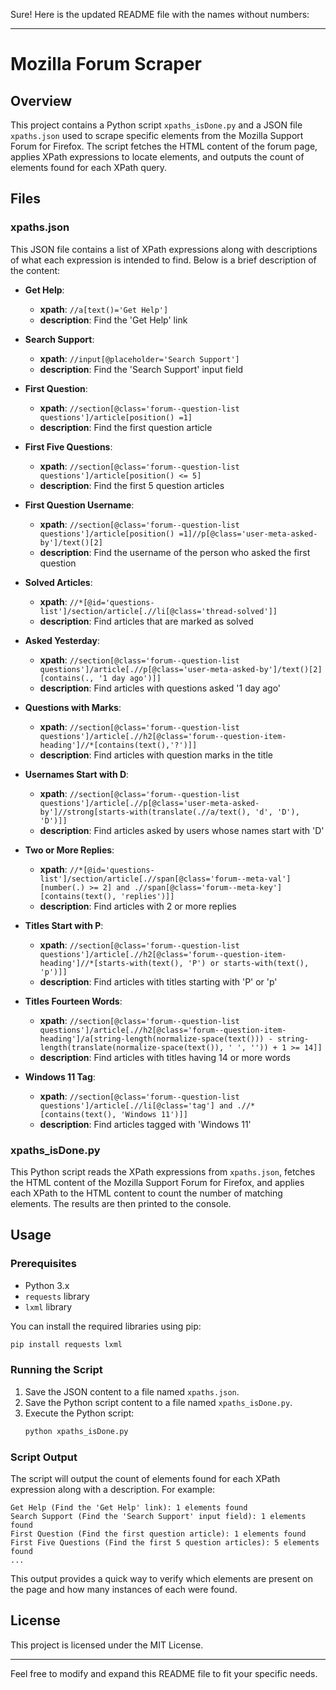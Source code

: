 Sure! Here is the updated README file with the names without numbers:

---

# Mozilla Forum Scraper

## Overview

This project contains a Python script `xpaths_isDone.py` and a JSON file `xpaths.json` used to scrape specific elements from the Mozilla Support Forum for Firefox. The script fetches the HTML content of the forum page, applies XPath expressions to locate elements, and outputs the count of elements found for each XPath query.

## Files

### xpaths.json

This JSON file contains a list of XPath expressions along with descriptions of what each expression is intended to find. Below is a brief description of the content:

- **Get Help**:
  - **xpath**: `//a[text()='Get Help']`
  - **description**: Find the 'Get Help' link

- **Search Support**:
  - **xpath**: `//input[@placeholder='Search Support']`
  - **description**: Find the 'Search Support' input field

- **First Question**:
  - **xpath**: `//section[@class='forum--question-list questions']/article[position() =1]`
  - **description**: Find the first question article

- **First Five Questions**:
  - **xpath**: `//section[@class='forum--question-list questions']/article[position() <= 5]`
  - **description**: Find the first 5 question articles

- **First Question Username**:
  - **xpath**: `//section[@class='forum--question-list questions']/article[position() =1]//p[@class='user-meta-asked-by']/text()[2]`
  - **description**: Find the username of the person who asked the first question

- **Solved Articles**:
  - **xpath**: `//*[@id='questions-list']/section/article[.//li[@class='thread-solved']]`
  - **description**: Find articles that are marked as solved

- **Asked Yesterday**:
  - **xpath**: `//section[@class='forum--question-list questions']/article[.//p[@class='user-meta-asked-by']/text()[2][contains(., '1 day ago')]]`
  - **description**: Find articles with questions asked '1 day ago'

- **Questions with Marks**:
  - **xpath**: `//section[@class='forum--question-list questions']/article[.//h2[@class='forum--question-item-heading']//*[contains(text(),'?')]]`
  - **description**: Find articles with question marks in the title

- **Usernames Start with D**:
  - **xpath**: `//section[@class='forum--question-list questions']/article[.//p[@class='user-meta-asked-by']//strong[starts-with(translate(.//a/text(), 'd', 'D'), 'D')]]`
  - **description**: Find articles asked by users whose names start with 'D'

- **Two or More Replies**:
  - **xpath**: `//*[@id='questions-list']/section/article[.//span[@class='forum--meta-val'][number(.) >= 2] and .//span[@class='forum--meta-key'][contains(text(), 'replies')]]`
  - **description**: Find articles with 2 or more replies

- **Titles Start with P**:
  - **xpath**: `//section[@class='forum--question-list questions']/article[.//h2[@class='forum--question-item-heading']//*[starts-with(text(), 'P') or starts-with(text(), 'p')]]`
  - **description**: Find articles with titles starting with 'P' or 'p'

- **Titles Fourteen Words**:
  - **xpath**: `//section[@class='forum--question-list questions']/article[.//h2[@class='forum--question-item-heading']/a[string-length(normalize-space(text())) - string-length(translate(normalize-space(text()), ' ', '')) + 1 >= 14]]`
  - **description**: Find articles with titles having 14 or more words

- **Windows 11 Tag**:
  - **xpath**: `//section[@class='forum--question-list questions']/article[.//li[@class='tag'] and .//*[contains(text(), 'Windows 11')]]`
  - **description**: Find articles tagged with 'Windows 11'

### xpaths_isDone.py

This Python script reads the XPath expressions from `xpaths.json`, fetches the HTML content of the Mozilla Support Forum for Firefox, and applies each XPath to the HTML content to count the number of matching elements. The results are then printed to the console.

## Usage

### Prerequisites

- Python 3.x
- `requests` library
- `lxml` library

You can install the required libraries using pip:
```sh
pip install requests lxml
```

### Running the Script

1. Save the JSON content to a file named `xpaths.json`.
2. Save the Python script content to a file named `xpaths_isDone.py`.
3. Execute the Python script:
   ```sh
   python xpaths_isDone.py
   ```

### Script Output

The script will output the count of elements found for each XPath expression along with a description. For example:
```
Get Help (Find the 'Get Help' link): 1 elements found
Search Support (Find the 'Search Support' input field): 1 elements found
First Question (Find the first question article): 1 elements found
First Five Questions (Find the first 5 question articles): 5 elements found
...
```

This output provides a quick way to verify which elements are present on the page and how many instances of each were found.

## License

This project is licensed under the MIT License.

---

Feel free to modify and expand this README file to fit your specific needs.
